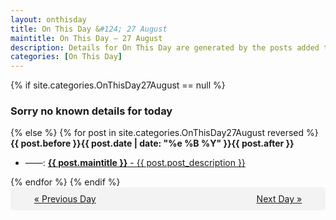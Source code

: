 ```yaml
---
layout: onthisday
title: On This Day &#124; 27 August
maintitle: On This Day — 27 August
description: Details for On This Day are generated by the posts added to the website so the content is subject to changes/updates over time.
categories: [On This Day]
---
```


{% if site.categories.OnThisDay27August == null %}
<h3>Sorry no known details for today</h3>
{% else %}
{% for post in site.categories.OnThisDay27August reversed %}
<strong>{{ post.before }}{{ post.date | date: "%e %B %Y" }}{{ post.after }}</strong>
<ul>
<li> ——: <a class="{{ post.class }}" href="{{ post.url }}"><strong>{{ post.maintitle }}</strong> - {{ post.post_description }}</a></li>
</ul>
{% endfor %}
{% endif %}

<div style="background-color: #f3f3f3; padding: 10px; border-radius: 5px; text-align: center; display: flex; justify-content: space-evenly;">
<a href="/onthisday/08/08-26">« Previous Day</a>
<span style="visibility:hidden;">[ Visit Leap Year February 29 ]</span>
<a href="/onthisday/08/08-28">Next Day »</a>
</div>
